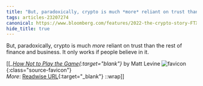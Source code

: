 ```yaml
---
title: "But, paradoxically, crypto is much *more* reliant on trust than ..."
tags: articles-23207274
canonical: https://www.bloomberg.com/features/2022-the-crypto-story-FTX-collapse-matt-levine/
hide_title: true
---
```


But, paradoxically, crypto is much *more* reliant on trust than the rest of finance and business. It only works if people believe in it.


[[<cite>_[How Not to Play the Game](https://www.bloomberg.com/features/2022-the-crypto-story-FTX-collapse-matt-levine/){:target="_blank"}_</cite> by Matt Levine ![favicon](https://s2.googleusercontent.com/s2/favicons?domain=www.bloomberg.com){:class="source-favicon"}<br>
_More_: [Readwise URL](https://readwise.io/open/454989798){:target="_blank"}
::wrap]]